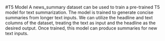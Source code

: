#T5 Model 
A news_summary dataset can be used to train a pre-trained T5 model for text summarization. The model is trained to generate concise summaries from longer text inputs. We can utilize the headline and text columns of the dataset, treating the text as input and the headline as the desired output. Once trained, this model can produce summaries for new text inputs.
